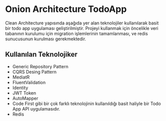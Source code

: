 # Onion Architecture TodoApp
Clean Architecture yapısında aşağıda yer alan teknolojiler kullanılarak basit bir todo app uygulaması geliştirilmiştir. Projeyi kullanmak için öncelikle veri tabanının kurulumu için migration işlemlerinin tamamlanması, ve redis sunucusunun kurulması gerekmektedir.
## Kullanılan Teknolojiker
- Generic Repository Pattern
- CQRS Desing Pattern
- MediatR
- FluentValidation
- Identity
- JWT Token
- AutoMapper
- Code First gibi bir çok farklı teknolojinin kullanıldığı basit haliyle bir Todo App API uygulamasıdır.
- Redis

